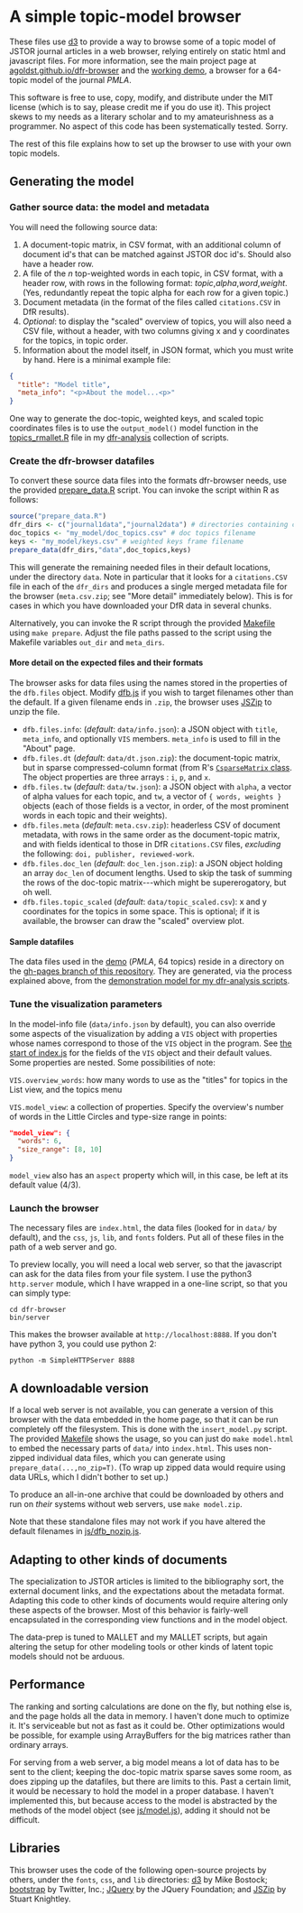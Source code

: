 # A simple topic-model browser

These files use [d3](http://d3js.org) to provide a way to browse some of a topic model of JSTOR journal articles in a web browser, relying entirely on static html and javascript files. For more information, see the main project page at [agoldst.github.io/dfr-browser](http://agoldst.github.io/dfr-browser) and the [working demo](http://agoldst.github.io/dfr-browser/demo), a browser for a 64-topic model of the journal *PMLA*.

This software is free to use, copy, modify, and distribute under the MIT license (which is to say, please credit me if you do use it). This project skews to my needs as a literary scholar and to my amateurishness as a programmer. No aspect of this code has been systematically tested. Sorry.

The rest of this file explains how to set up the browser to use with your own topic models.

## Generating the model

### Gather source data: the model and metadata

You will need the following source data:

1. A document-topic matrix, in CSV format, with an additional column of document id's that can be matched against JSTOR doc id's. Should also have a header row. 
2. A file of the *n* top-weighted words in each topic, in CSV format, with a header row, with rows in the following format: *topic*,*alpha*,*word*,*weight*. (Yes, redundantly repeat the topic alpha for each row for a given topic.)
3. Document metadata (in the format of the files called `citations.CSV` in DfR results).
4. *Optional*: to display the "scaled" overview of topics, you will also need a CSV file, without a header, with two columns giving x and y coordinates for the topics, in topic order. 
5. Information about the model itself, in JSON format, which you must write by hand. Here is a minimal example file:

```json
{
  "title": "Model title",
  "meta_info": "<p>About the model...<p>"
}
```

One way to generate the doc-topic, weighted keys, and scaled topic coordinates files is to use the `output_model()` model function in the [topics_rmallet.R](https://github.com/agoldst/dfr-analysis/blob/master/topics_rmallet.R) file in my [dfr-analysis](http://github.com/agoldst/dfr-analysis) collection of scripts.

### Create the dfr-browser datafiles

To convert these source data files into the formats dfr-browser needs, use the provided [prepare_data.R](https://github.com/agoldst/dfr-browser/blob/master/prepare_data.R) script. You can invoke the script within R as follows:

```r
source("prepare_data.R")
dfr_dirs <- c("journal1data","journal2data") # directories containing citations.CSV files
doc_topics <- "my_model/doc_topics.csv" # doc topics filename
keys <- "my_model/keys.csv" # weighted keys frame filename
prepare_data(dfr_dirs,"data",doc_topics,keys)
```

This will generate the remaining needed files in their default locations, under the directory `data`. Note in particular that it looks for a `citations.CSV` file in each of the `dfr_dirs` and produces a single merged metadata file for the browser (`meta.csv.zip`; see "More detail" immediately below). This is for cases in which you have downloaded your DfR data in several chunks.

Alternatively, you can invoke the R script through the provided [Makefile](https://github.com/agoldst/dfr-browser/blob/master/Makefile) using `make prepare`. Adjust the file paths passed to the script using the Makefile variables `out_dir` and `meta_dirs`. 

#### More detail on the expected files and their formats

The browser asks for data files using the names stored in the properties of the `dfb.files` object. Modify [dfb.js](https://github.com/agoldst/dfr-browser/blob/master/js/dfb.js) if you wish to target filenames other than the default. If a given filename ends in `.zip`, the browser uses [JSZip](http://stuk.github.io/jszip/) to unzip the file. 

- `dfb.files.info`: (*default*: `data/info.json`): a JSON object with `title`, `meta_info`, and optionally `VIS` members. `meta_info` is used to fill in the "About" page.
- `dfb.files.dt` (*default*: `data/dt.json.zip`): the document-topic matrix, but in sparse compressed-column format (from R's [`CsparseMatrix` class](http://stat.ethz.ch/R-manual/R-devel/library/Matrix/html/CsparseMatrix-class.html). The object properties are three arrays : `i`, `p`, and `x`.
- `dfb.files.tw` (*default*: `data/tw.json`): a JSON object with `alpha`, a vector of alpha values for each topic, and `tw`, a vector of `{ words, weights }` objects (each of those fields is a vector, in order, of the most prominent words in each topic and their weights).
- `dfb.files.meta` (*default*: `meta.csv.zip`): headerless CSV of document metadata, with rows in the same order as the document-topic matrix, and with fields identical to those in DfR `citations.CSV` files, *excluding* the following: `doi, publisher, reviewed-work`.
- `dfb.files.doc_len` (*default*: `doc_len.json.zip`): a JSON object holding an array `doc_len` of document lengths. Used to skip the task of summing the rows of the doc-topic matrix---which might be supererogatory, but oh well.
- `dfb.files.topic_scaled` (*default*: `data/topic_scaled.csv`): x and y coordinates for the topics in some space. This is optional; if it is available, the browser can draw the "scaled" overview plot.

#### Sample datafiles

The data files used in the [demo](http://agoldst.github.io/dfr-browser/demo) (*PMLA*, 64 topics) reside in a directory on the [gh-pages branch of this repository](https://github.com/agoldst/dfr-browser/tree/gh-pages/demo/data). They are generated, via the process explained above, from the [demonstration model for my dfr-analysis scripts](https://github.com/agoldst/dfr-analysis/tree/master/demo). 

### Tune the visualization parameters

In the model-info file (`data/info.json` by default), you can also override some aspects of the visualization by adding a `VIS` object with properties whose names correspond to those of the `VIS` object in the program. See [the start of index.js](https://github.com/agoldst/dfr-browser/blob/master/js/index.js) for the fields of the `VIS` object and their default values. Some properties are nested. Some possibilities of note:

`VIS.overview_words`: how many words to use as the "titles" for topics in the List view, and the topics menu

`VIS.model_view`: a collection of properties. Specify the overview's number of words in the Little Circles and type-size range in points:

```json
"model_view": {
  "words": 6,
  "size_range": [8, 10]
}
```

`model_view` also has an `aspect` property which will, in this case, be left at its default value (4/3).

### Launch the browser

The necessary files are `index.html`, the data files (looked for in `data/` by default), and the `css`, `js`, `lib`, and `fonts` folders. Put all of these files in the path of a web server and go.

To preview locally, you will need a local web server, so that the javascript can ask for the data files from your file system. I use the python3 `http.server` module, which I have wrapped in a one-line script, so that you can simply type:

````
cd dfr-browser
bin/server
````

This makes the browser available at `http://localhost:8888`. If you don't have python 3, you could use python 2:

````
python -m SimpleHTTPServer 8888
````

## A downloadable version

If a local web server is not available, you can generate a version of this browser with the data embedded in the home page, so that it can be run completely off the filesystem. This is done with the `insert_model.py` script. The provided [Makefile](https://github.com/agoldst/dfr-browser/blob/master/Makefile) shows the usage, so you can just do `make model.html` to embed the necessary parts of `data/` into `index.html`. This uses non-zipped individual data files, which you can generate using `prepare_data(...,no_zip=T)`. (To wrap up zipped data would require using data URLs, which I didn't bother to set up.)

To produce an all-in-one archive that could be downloaded by others and run on *their* systems without web servers, use `make model.zip`.

Note that these standalone files may not work if you have altered the default filenames in [js/dfb_nozip.js](https://github.com/agoldst/dfr-browser/blob/master/js/dfb_nozip.js).

## Adapting to other kinds of documents

The specialization to JSTOR articles is limited to the bibliography sort, the external document links, and the expectations about the metadata format.  Adapting this code to other kinds of documents would require altering only these aspects of the browser. Most of this behavior is fairly-well encapsulated in the corresponding view functions and in the model object.

The data-prep is tuned to MALLET and my MALLET scripts, but again altering the setup for other modeling tools or other kinds of latent topic models should not be arduous.

## Performance

The ranking and sorting calculations are done on the fly, but nothing else is, and the page holds all the data in memory. I haven't done much to optimize it. It's serviceable but not as fast as it could be. Other optimizations would be possible, for example using ArrayBuffers for the big matrices rather than ordinary arrays.

For serving from a web server, a big model means a lot of data has to be sent to the client; keeping the doc-topic matrix sparse saves some room, as does zipping up the datafiles, but there are limits to this. Past a certain limit, it would be necessary to hold the model in a proper database. I haven't implemented this, but because access to the model is abstracted by the methods of the model object (see [js/model.js](https://github.com/agoldst/dfr-browser/blob/master/js/model.js)), adding it should not be difficult. 

## Libraries

This browser uses the code of the following open-source projects by others, under the `fonts`, `css`, and `lib` directories: [d3](http://d3js.org) by Mike Bostock; [bootstrap](http://getbootstrap.com/) by Twitter, Inc.; [JQuery](http://jquery.com) by the JQuery Foundation; and [JSZip](http://stuk.github.io/jszip/) by Stuart Knightley.

